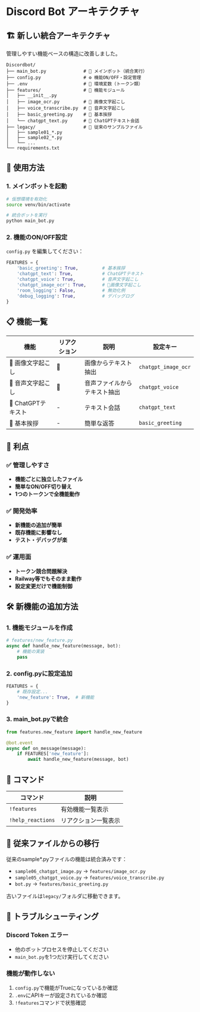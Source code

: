 # Discord Bot アーキテクチャ

## 🏗️ 新しい統合アーキテクチャ

管理しやすい機能ベースの構造に改善しました。

```
Discordbot/
├── main_bot.py              # 🤖 メインボット（統合実行）
├── config.py                # ⚙️ 機能ON/OFF・設定管理
├── .env                     # 🔐 環境変数（トークン類）
├── features/                # 📁 機能モジュール
│   ├── __init__.py
│   ├── image_ocr.py         # 🦀 画像文字起こし
│   ├── voice_transcribe.py  # 🎤 音声文字起こし
│   ├── basic_greeting.py    # 👋 基本挨拶
│   └── chatgpt_text.py      # 💬 ChatGPTテキスト会話
├── legacy/                  # 📂 従来のサンプルファイル
│   ├── sample01_*.py
│   ├── sample02_*.py
│   └── ...
└── requirements.txt
```

## 🚀 使用方法

### 1. メインボットを起動
```bash
# 仮想環境を有効化
source venv/bin/activate

# 統合ボットを実行
python main_bot.py
```

### 2. 機能のON/OFF設定
`config.py` を編集してください：

```python
FEATURES = {
    'basic_greeting': True,         # 基本挨拶
    'chatgpt_text': True,           # ChatGPTテキスト
    'chatgpt_voice': True,          # 音声文字起こし
    'chatgpt_image_ocr': True,      # 🦀画像文字起こし
    'room_logging': False,          # 無効化例
    'debug_logging': True,          # デバッグログ
}
```

## 📋 機能一覧

| 機能 | リアクション | 説明 | 設定キー |
|------|-------------|------|----------|
| 🦀 画像文字起こし | 🦀 | 画像からテキスト抽出 | `chatgpt_image_ocr` |
| 🎤 音声文字起こし | 🎤 | 音声ファイルからテキスト抽出 | `chatgpt_voice` |
| 💬 ChatGPTテキスト | - | テキスト会話 | `chatgpt_text` |
| 👋 基本挨拶 | - | 簡単な返答 | `basic_greeting` |

## 🎯 利点

### ✅ 管理しやすさ
- **機能ごとに独立したファイル**
- **簡単なON/OFF切り替え**
- **1つのトークンで全機能動作**

### ✅ 開発効率
- **新機能の追加が簡単**
- **既存機能に影響なし**
- **テスト・デバッグが楽**

### ✅ 運用面
- **トークン競合問題解決**
- **Railway等でもそのまま動作**
- **設定変更だけで機能制御**

## 🛠️ 新機能の追加方法

### 1. 機能モジュールを作成
```python
# features/new_feature.py
async def handle_new_feature(message, bot):
    # 機能の実装
    pass
```

### 2. config.pyに設定追加
```python
FEATURES = {
    # 既存設定...
    'new_feature': True,  # 新機能
}
```

### 3. main_bot.pyで統合
```python
from features.new_feature import handle_new_feature

@bot.event
async def on_message(message):
    if FEATURES['new_feature']:
        await handle_new_feature(message, bot)
```

## 🔧 コマンド

| コマンド | 説明 |
|----------|------|
| `!features` | 有効機能一覧表示 |
| `!help_reactions` | リアクション一覧表示 |

## 🔄 従来ファイルからの移行

従来のsample*.pyファイルの機能は統合済みです：
- `sample06_chatgpt_image.py` → `features/image_ocr.py`
- `sample05_chatgpt_voice.py` → `features/voice_transcribe.py`
- `bot.py` → `features/basic_greeting.py`

古いファイルは`legacy/`フォルダに移動できます。

## 🚨 トラブルシューティング

### Discord Token エラー
- 他のボットプロセスを停止してください
- `main_bot.py`を1つだけ実行してください

### 機能が動作しない
1. `config.py`で機能がTrueになっているか確認
2. `.env`にAPIキーが設定されているか確認
3. `!features`コマンドで状態確認